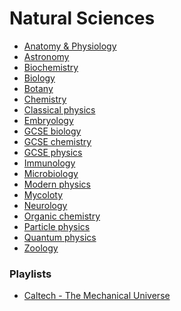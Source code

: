 ﻿# Natural Sciences

- [Anatomy & Physiology](anatomy-and-physiology/index)
- [Astronomy](astronomy/index)
- [Biochemistry](biochemistry/index)
- [Biology](biology/index)
- [Botany](botany/index)
- [Chemistry](chemistry/index)
- [Classical physics](classical-physics/index)
- [Embryology](embryology/index)
- [GCSE biology](gcse-biology/index)
- [GCSE chemistry](gcse-chemistry/index)
- [GCSE physics](gcse-physics/index)
- [Immunology](immunology/index)
- [Microbiology](microbiology/index)
- [Modern physics](modern-physics/index)
- [Mycoloty](mycology/index)
- [Neurology](neurology/index)
- [Organic chemistry](organic-chemistry/index)
- [Particle physics](particle-physics/index)
- [Quantum physics](quantum-physics/index)
- [Zoology](zoology/index)
                
<!-- 
immunology
mycology
botony
history of drugs
pharmacology
microbiology
-->

### Playlists

- [Caltech - The Mechanical Universe](https://www.youtube.com/playlist?list=PL8_xPU5epJddRABXqJ5h5G0dk-XGtA5cZ)